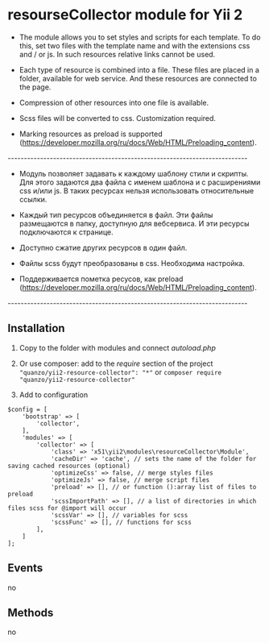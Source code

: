 resourseCollector module for Yii 2
==================================

-   The module allows you to set styles and scripts for each template. To do
    this, set two files with the template name and with the extensions css and /
    or js. In such resources relative links cannot be used.

-   Each type of resource is combined into a file. These files are placed in a
    folder, available for web service. And these resources are connected to the
    page.

-   Compression of other resources into one file is available.

-   Scss files will be converted to css. Customization required.

-   Marking resources as preload is supported
    (https://developer.mozilla.org/ru/docs/Web/HTML/Preloading_content).

\--------------------------------------------------------------------------

-   Модуль позволяет задавать к каждому шаблону стили и скрипты. Для этого
    задаются два файла с именем шаблона и с расширениями css и/или js. В таких
    ресурсах нельзя использовать относительные ссылки.

-   Каждый тип ресурсов объединяется в файл. Эти файлы размещаются в папку,
    доступную для вебсервиса. И эти ресурсы подключаются к странице.

-   Доступно сжатие других ресурсов в один файл.

-   Файлы scss будут преобразованы в css. Необходима настройка.

-   Поддерживается пометка ресусов, как preload
    (https://developer.mozilla.org/ru/docs/Web/HTML/Preloading_content).

\--------------------------------------------------------------------------

Installation
------------

1.  Copy to the folder with modules and connect *autoload.php*

2.  Or use composer: add to the *require* section of the project
    `"quanzo/yii2-resource-collector": "*"` or `composer require
    "quanzo/yii2-resource-collector"`

3.  Add to configuration

~~~~~~~~~~~~~~~~~~~~~~~~~~~~~~~~~~~~~~~~~~~~~~~~~~~~~~~~~~~~~~~~~~~~~~~~~~~~~~~~
$config = [
    'bootstrap' => [
        'collector',
    ],
    'modules' => [
        'collector' => [
            'class' => 'x51\yii2\modules\resourceCollector\Module',
            'cacheDir' => 'cache', // sets the name of the folder for saving cached resources (optional)
            'optimizeCss' => false, // merge styles files 
            'optimizeJs' => false, // merge script files
            'preload' => [], // or function ():array list of files to preload
            'scssImportPath' => [], // a list of directories in which files scss for @import will occur
            'scssVar' => [], // variables for scss
            'scssFunc' => [], // functions for scss
        ],
    ]
];
~~~~~~~~~~~~~~~~~~~~~~~~~~~~~~~~~~~~~~~~~~~~~~~~~~~~~~~~~~~~~~~~~~~~~~~~~~~~~~~~

Events
------

no

Methods
-------

no
